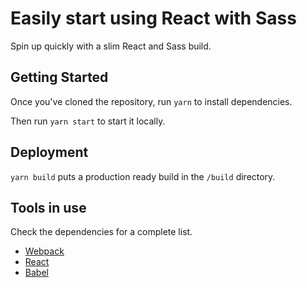 # Easily start using React with Sass

Spin up quickly with a slim React and Sass build.

## Getting Started

Once you've cloned the repository, run `yarn` to install dependencies.

Then run `yarn start` to start it locally.

## Deployment

`yarn build` puts a production ready build in the `/build` directory.

## Tools in use

Check the dependencies for a complete list.

- [Webpack](https://webpack.js.org/)
- [React](https://reactjs.org/)
- [Babel](https://babeljs.io//)
